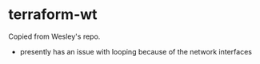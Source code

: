 # terraform-wt

Copied from Wesley's repo.

- presently has an issue with looping because of the network interfaces
